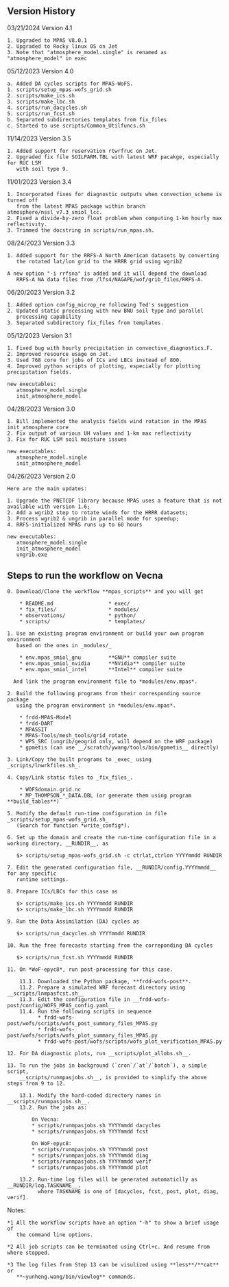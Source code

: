 ## Version History

03/21/2024 Version 4.1

    1. Upgraded to MPAS V8.0.1
    2. Upgraded to Rocky linux OS on Jet
    3. Note that "atmosphere_model.single" is renamed as "atmosphere_model" in exec

05/12/2023 Version 4.0

    a. Added DA cycles scripts for MPAS-WoFS.
	1. scripts/setup_mpas-wofs_grid.sh
	2. scripts/make_ics.sh
	3. scripts/make_lbc.sh
	4. scripts/run_dacycles.sh
	5. scripts/run_fcst.sh
    b. Separated subdirectories templates from fix_files
    c. Started to use scripts/Common_Utilfuncs.sh

11/14/2023 Version 3.5

    1. Added support for reservation rtwrfruc on Jet.
    2. Upgraded fix file SOILPARM.TBL with latest WRF pacakge, especially for RUC LSM
       with soil type 9.

11/01/2023 Version 3.4

    1. Incorporated fixes for diagnostic outputs when convection_scheme is turned off
       from the latest MPAS package within branch atmosphere/nssl_v7.3_smiol_lcc.
    2. Fixed a divide-by-zero float problem when computing 1-km hourly max reflectivity.
    3. Trimmed the docstring in scripts/run_mpas.sh.

08/24/2023 Version 3.3

    1. Added support for the RRFS-A North American datasets by converting
       the rotated lat/lon grid to the HRRR grid using wgrib2

    A new option "-i rrfsna" is added and it will depend the download
       RRFS-A NA data files from /lfs4/NAGAPE/wof/grib_files/RRFS-A.

06/20/2023 Version 3.2

    1. Added option config_microp_re following Ted's suggestion
    2. Updated static processing with new BNU soil type and parallel
       processing capability
    3. Separated subdirectory fix_files from templates.

05/12/2023 Version 3.1

    1. Fixed bug with hourly precipitation in convective_diagnostics.F.
    2. Improved resource usage on Jet.
    3. Used 768 core for jobs of ICs and LBCs instead of 800.
    4. Improved python scripts of plotting, especially for plotting precipitation fields.

    new executables:
       atmosphere_model.single
       init_atmosphere_model

04/28/2023 Version 3.0

    1. Bill implemented the analysis fields wind rotation in the MPAS init_atmosphere core
    2. Fix output of various UH values and 1-km max reflectivity
    3. Fix for RUC LSM soil moisture issues

    new executables:
       atmosphere_model.single
       init_atmosphere_model

04/26/2023 Version 2.0

    Here are the main updates:

    1. Upgrade the PNETCDF library because MPAS uses a feature that is not available with version 1.6;
    2. Add a wgrib2 step to rotate winds for the HRRR datasets;
    3. Process wgrib2 & ungrib in parallel mode for speedup;
    4. RRFS-initialized MPAS runs up to 60 hours

    new executables:
       atmosphere_model.single
       init_atmosphere_model
       ungrib.exe

## Steps to run the workflow on Vecna

    0. Download/Clone the workflow **mpas_scripts** and you will get

        * README.md                  * exec/
        * fix_files/                 * modules/
        * observations/              * python/
        * scripts/                   * templates/

    1. Use an existing program environment or build your own program environment
       based on the ones in _modules/_

        * env.mpas_smiol_gnu         **GNU** compiler suite
        * env.mpas_smiol_nvidia      **NVidia** compiler suite
        * env.mpas_smiol_intel       **Intel** compiler suite

      And link the program environment file to *modules/env.mpas*.

    2. Build the following programs from their corresponding source package
       using the program environment in *modules/env.mpas*.

        * frdd-MPAS-Model
        * frdd-DART
        * MPASSIT
        * MPAS-Tools/mesh_tools/grid_rotate
        * WPS_SRC (ungrib/geogrid only, will depend on the WRF package)
        * gpmetis (can use __/scratch/ywang/tools/bin/gpmetis__ directly)

    3. Link/Copy the built programs to _exec_ using _scripts/lnwrkfiles.sh_.

    4. Copy/Link static files to _fix_files_.

        * WOFSdomain.grid.nc
        * MP_THOMPSON_*_DATA.DBL (or generate them using program **build_tables**)

    5. Modify the default run-time configuration in file _scripts/setup_mpas-wofs_grid.sh_
       (Search for function *write_config*).

    6. Set up the domain and create the run-time configuration file in a working directory, __RUNDIR__, as

       $> scripts/setup_mpas-wofs_grid.sh -c ctrlat,ctrlon YYYYmmdd RUNDIR

    7. Edit the generated configuration file, __RUNDIR/config.YYYYmmdd__ for any specific
       runtime settings.

    8. Prepare ICs/LBCs for this case as

       $> scripts/make_ics.sh YYYYmmdd RUNDIR
       $> scripts/make_lbc.sh YYYYmmdd RUNDIR

    9. Run the Data Assimilation (DA) cycles as

       $> scripts/run_dacycles.sh YYYYmmdd RUNDIR

    10. Run the free forecasts starting from the correponding DA cycles

       $> scripts/run_fcst.sh YYYYmmdd RUNDIR

    11. On *WoF-epyc8*, run post-processing for this case.

        11.1. Downloaded the Python package, **frdd-wofs-post**.
        11.2. Prepare a simulated WRF forecast directory using __scripts/lnmpasfcst.sh__
        11.3. Edit the configuration file in __frdd-wofs-post/config/WOFS_MPAS_config.yaml__
        11.4. Run the following scripts in sequence
              * frdd-wofs-post/wofs/scripts/wofs_post_summary_files_MPAS.py
              * frdd-wofs-post/wofs/scripts/wofs_plot_summary_files_MPAS.py
              * frdd-wofs-post/wofs/scripts/wofs_plot_verification_MPAS.py

    12. For DA diagnostic plots, run __scripts/plot_allobs.sh__.

    13. To run the jobs in background (`cron`/`at`/`batch`), a simple script,
        __scripts/runmpasjobs.sh__, is provided to simplify the above steps from 9 to 12.

        13.1. Modify the hard-coded directory names in __scripts/runmpasjobs.sh__.
        13.2. Run the jobs as:

            On Vecna:
            * scripts/runmpasjobs.sh YYYYmmdd dacycles
            * scripts/runmpasjobs.sh YYYYmmdd fcst

            On WoF-epyc8:
            * scripts/runmpasjobs.sh YYYYmmdd post
            * scripts/runmpasjobs.sh YYYYmmdd diag
            * scripts/runmpasjobs.sh YYYYmmdd verif
            * scripts/runmpasjobs.sh YYYYmmdd plot

        13.2. Run-time log files will be generated automaticlly as __RUNDIR/log.TASKNAME__.
              where TASKNAME is one of [dacycles, fcst, post, plot, diag, verif].

Notes:

    *1 All the workflow scripts have an option "-h" to show a brief usage of
       the command line options.

    *2 All job scripts can be terminated using Ctrl+c. And resume from where stopped.

    *3 The log files from Step 13 can be visulized using **less**/**cat** or
       **~yunheng.wang/bin/viewlog** commands.
